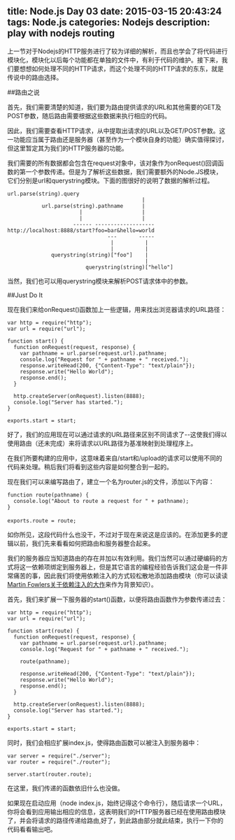 title: Node.js Day 03
date: 2015-03-15 20:43:24
tags: Node.js
categories: Nodejs
description: play with nodejs routing
---

上一节对于Nodejs的HTTP服务进行了较为详细的解析，而且也学会了将代码进行模块化，模块化以后每个功能都在单独的文件中，有利于代码的维护。接下来，我们要想想如何处理不同的HTTP请求，而这个处理不同的HTTP请求的东东，就是传说中的路由选择。


##路由之说

首先，我们需要清楚的知道，我们要为路由提供请求的URL和其他需要的GET及POST参数，随后路由需要根据这些数据来执行相应的代码。　

因此，我们需要查看HTTP请求，从中提取出请求的URL以及GET/POST参数。这一功能应当属于路由还是服务器（甚至作为一个模块自身的功能）确实值得探讨，但这里暂定其为我们的HTTP服务器的功能。

我们需要的所有数据都会包含在request对象中，该对象作为onRequest()回调函数的第一个参数传递。但是为了解析这些数据，我们需要额外的Node.JS模块，它们分别是url和querystring模块。下面的图很好的说明了数据的解析过程。

	url.parse(string).query
	                                           |
	           url.parse(string).pathname      |
	                       |                   |
	                       |                   |
	                     ------ -------------------
	http://localhost:8888/start?foo=bar&hello=world
	                                ---       -----
	                                 |          |
	                                 |          |
	              querystring(string)["foo"]    |
	                                            |
	                         querystring(string)["hello"]


当然，我们也可以用querystring模块来解析POST请求体中的参数。

##Just Do It

现在我们来给onRequest()函数加上一些逻辑，用来找出浏览器请求的URL路径：

	var http = require("http");
	var url = require("url");
	
	function start() {
	  function onRequest(request, response) {
	    var pathname = url.parse(request.url).pathname;
	    console.log("Request for " + pathname + " received.");
	    response.writeHead(200, {"Content-Type": "text/plain"});
	    response.write("Hello World");
	    response.end();
	  }
	
	  http.createServer(onRequest).listen(8888);
	  console.log("Server has started.");
	}
	
	exports.start = start;


好了，我们的应用现在可以通过请求的URL路径来区别不同请求了--这使我们得以使用路由（还未完成）来将请求以URL路径为基准映射到处理程序上。

在我们所要构建的应用中，这意味着来自/start和/upload的请求可以使用不同的代码来处理。稍后我们将看到这些内容是如何整合到一起的。

现在我们可以来编写路由了，建立一个名为router.js的文件，添加以下内容：

	function route(pathname) {
	  console.log("About to route a request for " + pathname);
	}
	
	exports.route = route;　

如你所见，这段代码什么也没干，不过对于现在来说这是应该的。在添加更多的逻辑以前，我们先来看看如何把路由和服务器整合起来。

我们的服务器应当知道路由的存在并加以有效利用。我们当然可以通过硬编码的方式将这一依赖项绑定到服务器上，但是其它语言的编程经验告诉我们这会是一件非常痛苦的事，因此我们将使用依赖注入的方式较松散地添加路由模块（你可以读读[Martin Fowlers关于依赖注入的大作](http://martinfowler.com/articles/injection.html)来作为背景知识）。

首先，我们来扩展一下服务器的start()函数，以便将路由函数作为参数传递过去：

	var http = require("http");
	var url = require("url");
	
	function start(route) {
	  function onRequest(request, response) {
	    var pathname = url.parse(request.url).pathname;
	    console.log("Request for " + pathname + " received.");
	
	    route(pathname);
	
	    response.writeHead(200, {"Content-Type": "text/plain"});
	    response.write("Hello World");
	    response.end();
	  }
	
	  http.createServer(onRequest).listen(8888);
	  console.log("Server has started.");
	}
	
	exports.start = start;


同时，我们会相应扩展index.js，使得路由函数可以被注入到服务器中：　

	var server = require("./server");
	var router = require("./router");
	
	server.start(router.route);

在这里，我们传递的函数依旧什么也没做。

如果现在启动应用（node index.js，始终记得这个命令行），随后请求一个URL，你将会看到应用输出相应的信息，这表明我们的HTTP服务器已经在使用路由模块了，并会将请求的路径传递给路由,好了，到此路由部分就此结束，执行一下你的代码看看输出吧。
